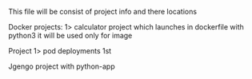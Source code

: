 This file will be consist of project info and there locations

Docker projects:
1> calculator project which launches in dockerfile with python3 it will be used only for image

Project 1> pod deployments 1st

Jgengo project with python-app
